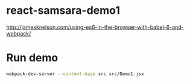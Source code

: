 # react-samsara-demo1

http://jamesknelson.com/using-es6-in-the-browser-with-babel-6-and-webpack/

# Run demo 
```bash
webpack-dev-server --content-base src src/Demo1.jsx
```